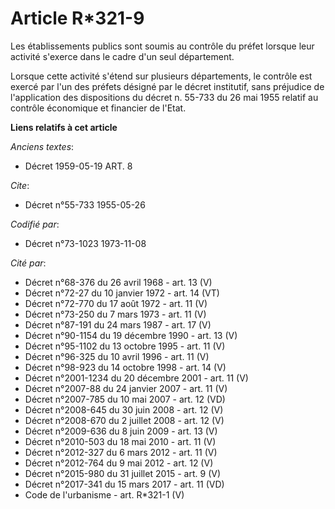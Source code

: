 # Article R*321-9

Les établissements publics sont soumis au contrôle du préfet lorsque leur activité s'exerce dans le cadre d'un seul
département.

Lorsque cette activité s'étend sur plusieurs départements, le contrôle est exercé par l'un des préfets désigné par le décret
institutif, sans préjudice de l'application des dispositions du décret n. 55-733 du 26 mai 1955 relatif au contrôle
économique et financier de l'Etat.

**Liens relatifs à cet article**

_Anciens textes_:

  - Décret  1959-05-19 ART. 8

_Cite_:

  - Décret n°55-733 1955-05-26

_Codifié par_:

  - Décret n°73-1023 1973-11-08

_Cité par_:

  - Décret n°68-376 du 26 avril 1968 - art. 13 (V)
  - Décret n°72-27 du 10 janvier 1972 - art. 14 (VT)
  - Décret n°72-770 du 17 août 1972 - art. 11 (V)
  - Décret n°73-250 du 7 mars 1973 - art. 11 (V)
  - Décret n°87-191 du 24 mars 1987 - art. 17 (V)
  - Décret n°90-1154 du 19 décembre 1990 - art. 13 (V)
  - Décret n°95-1102 du 13 octobre 1995 - art. 11 (V)
  - Décret n°96-325 du 10 avril 1996 - art. 11 (V)
  - Décret n°98-923 du 14 octobre 1998 - art. 14 (V)
  - Décret n°2001-1234 du 20 décembre 2001 - art. 11 (V)
  - Décret n°2007-88 du 24 janvier 2007 - art. 11 (V)
  - Décret n°2007-785 du 10 mai 2007 - art. 12 (VD)
  - Décret n°2008-645 du 30 juin 2008 - art. 12 (V)
  - Décret n°2008-670 du 2 juillet 2008 - art. 12 (V)
  - Décret n°2009-636 du 8 juin 2009 - art. 13 (V)
  - Décret n°2010-503 du 18 mai 2010 - art. 11 (V)
  - Décret n°2012-327  du 6 mars 2012 - art. 11 (V)
  - Décret n°2012-764 du 9 mai 2012 - art. 12 (V)
  - Décret n°2015-980 du 31 juillet 2015 - art. 9 (V)
  - Décret n°2017-341 du 15 mars 2017 - art. 11 (VD)
  - Code de l'urbanisme - art. R*321-1 (V)

